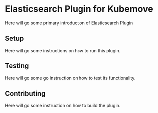 # Elasticsearch Plugin for Kubemove

Here will go some primary introduction of Elasticsearch Plugin

## Setup

Here will go some instructions on how to run this plugin.

## Testing

Here will go some go instruction on how to test its functionality.

## Contributing

Here will go some instruction on how to build the plugin.
